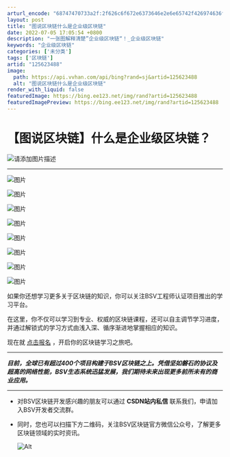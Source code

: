 ```yaml
---
arturl_encode: "68747470733a2f:2f626c6f672e6373646e2e6e65742f426974636f696e53562f:61727469636c652f64657461696c732f313235363233343838"
layout: post
title: "图说区块链什么是企业级区块链"
date: 2022-07-05 17:05:54 +0800
description: "一张图解释清楚”企业级区块链“！_企业级区块链"
keywords: "企业级区块链"
categories: ['未分类']
tags: ['区块链']
artid: "125623488"
image:
  path: https://api.vvhan.com/api/bing?rand=sj&artid=125623488
  alt: "图说区块链什么是企业级区块链"
render_with_liquid: false
featuredImage: https://bing.ee123.net/img/rand?artid=125623488
featuredImagePreview: https://bing.ee123.net/img/rand?artid=125623488
---
```


# 【图说区块链】什么是企业级区块链？

![请添加图片描述](https://i-blog.csdnimg.cn/blog_migrate/c88c9c20e5586c3f4f572e80136287a6.gif)

---

![图片](https://i-blog.csdnimg.cn/blog_migrate/a44b503da7021e1108c20967faab0fd5.png#pic_center)

![图片](https://i-blog.csdnimg.cn/blog_migrate/403138de1a75e7f29b679fced6be815d.png#pic_center)

![图片](https://i-blog.csdnimg.cn/blog_migrate/e59ad1ec7c5895f56f7e0633d375fe99.png#pic_center)

![图片](https://i-blog.csdnimg.cn/blog_migrate/a6e352cddd6e83f3c69a754abb77e62a.png#pic_center)

![图片](https://i-blog.csdnimg.cn/blog_migrate/38abdd999d5659f8735aaf9d56596615.png#pic_center)

![图片](https://i-blog.csdnimg.cn/blog_migrate/4adb99da709ad976bb918589ff352260.png#pic_center)

![图片](https://i-blog.csdnimg.cn/blog_migrate/096fc10f39586a33e6542843fc92cfcf.png#pic_center)

![图片](https://i-blog.csdnimg.cn/blog_migrate/3cd1ffb4ea45a05911447c7c4f4fb525.png#pic_center)

如果你还想学习更多关于区块链的知识，你可以关注BSV工程师认证项目推出的学习平台。

在这里，你不仅可以学习到专业、权威的区块链课程，还可以自主调节学习进度，并通过解锁式的学习方式由浅入深、循序渐进地掌握相应的知识。

现在就
[点击报名](https://ac.csdn.net/bsv/course/278.html)
，开启你的区块链学习之旅吧。

---

***目前，全球已有超过400个项目构建于BSV区块链之上。凭借坚如磐石的协议及超高的网络性能，BSV生态系统迅猛发展，我们期待未来出现更多前所未有的商业应用。***

---



* 对BSV区块链开发感兴趣的朋友可以通过
  **CSDN站内私信**
  联系我们，申请加入BSV开发者交流群。
* 同时，您也可以扫描下方二维码，关注BSV区块链官方微信公众号，了解更多区块链领域的实时资讯。
    
  ![Alt](https://i-blog.csdnimg.cn/blog_migrate/44e0da51af463d0c702ae214871a17b1.png#pic_center)